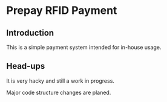 # Prepay RFID Payment
## Introduction
This is a simple payment system intended for in-house usage.
## Head-ups
It is very hacky and still a work in progress.

Major code structure changes are planed.
